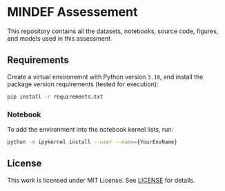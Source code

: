 # MINDEF Assessement

This repository contains all the datasets, notebooks, source code, figures, and models used in this assessment.

## Requirements

Create a virtual environemnt with Python version `3.10`, and install the package version requirements (tested for execution):

```bash
pip install -r requirements.txt
```

### Notebook

To add the environment into the notebook kernel lists, run:

```bash
python -m ipykernel install --user --name={YourEnvName}
```

## License

This work is licensed under MIT License. See [LICENSE](LICENSE) for details.
